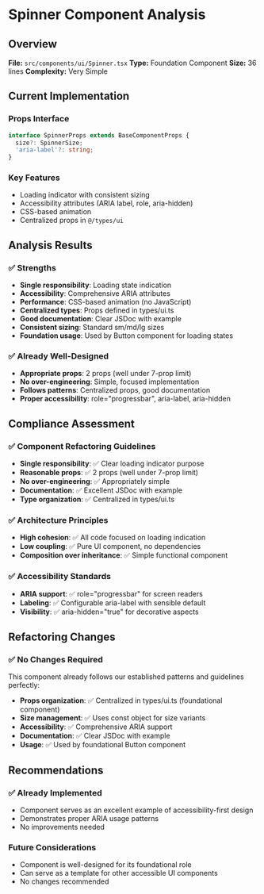 # Spinner Component Analysis

## Overview

**File:** `src/components/ui/Spinner.tsx`
**Type:** Foundation Component
**Size:** 36 lines
**Complexity:** Very Simple

## Current Implementation

### Props Interface

```typescript
interface SpinnerProps extends BaseComponentProps {
  size?: SpinnerSize;
  'aria-label'?: string;
}
```

### Key Features

- Loading indicator with consistent sizing
- Accessibility attributes (ARIA label, role, aria-hidden)
- CSS-based animation
- Centralized props in `@/types/ui`

## Analysis Results

### ✅ Strengths

- **Single responsibility**: Loading state indication
- **Accessibility**: Comprehensive ARIA attributes
- **Performance**: CSS-based animation (no JavaScript)
- **Centralized types**: Props defined in types/ui.ts
- **Good documentation**: Clear JSDoc with example
- **Consistent sizing**: Standard sm/md/lg sizes
- **Foundation usage**: Used by Button component for loading states

### ✅ Already Well-Designed

- **Appropriate props**: 2 props (well under 7-prop limit)
- **No over-engineering**: Simple, focused implementation
- **Follows patterns**: Centralized props, good documentation
- **Proper accessibility**: role="progressbar", aria-label, aria-hidden

## Compliance Assessment

### ✅ Component Refactoring Guidelines

- **Single responsibility**: ✅ Clear loading indicator purpose
- **Reasonable props**: ✅ 2 props (well under 7-prop limit)
- **No over-engineering**: ✅ Appropriately simple
- **Documentation**: ✅ Excellent JSDoc with example
- **Type organization**: ✅ Centralized in types/ui.ts

### ✅ Architecture Principles

- **High cohesion**: ✅ All code focused on loading indication
- **Low coupling**: ✅ Pure UI component, no dependencies
- **Composition over inheritance**: ✅ Simple functional component

### ✅ Accessibility Standards

- **ARIA support**: ✅ role="progressbar" for screen readers
- **Labeling**: ✅ Configurable aria-label with sensible default
- **Visibility**: ✅ aria-hidden="true" for decorative aspects

## Refactoring Changes

### ✅ No Changes Required

This component already follows our established patterns and guidelines perfectly:

- **Props organization**: ✅ Centralized in types/ui.ts (foundational component)
- **Size management**: ✅ Uses const object for size variants
- **Accessibility**: ✅ Comprehensive ARIA support
- **Documentation**: ✅ Clear JSDoc with example
- **Usage**: ✅ Used by foundational Button component

## Recommendations

### ✅ Already Implemented

- Component serves as an excellent example of accessibility-first design
- Demonstrates proper ARIA usage patterns
- No improvements needed

### Future Considerations

- Component is well-designed for its foundational role
- Can serve as a template for other accessible UI components
- No changes recommended